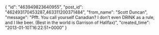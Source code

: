  {
   "id": "463949823640955",
   "post_id": "462493170453287_463311200371484",
   "from_name": "Scott Duncan",
   "message": "Pfft. You call yourself Canadian? I don't even DRINK as a rule, and I like beer. (Best in the world is Garrison of Halifax)",
   "created_time": "2013-01-10T16:22:51+0000"
 }
